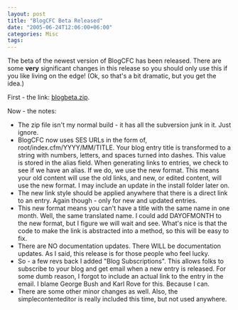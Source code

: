 ```yaml
---
layout: post
title: "BlogCFC Beta Released"
date: "2005-06-24T12:06:00+06:00"
categories: Misc 
tags: 
---
```


The beta of the newest version of BlogCFC has been released. There are some <b>very</b> significant changes in this release so you should only use this if you like living on the edge! (Ok, so that's a bit dramatic, but you get the idea.)

First - the link: <a href="http://ray.camdenfamily.com/blogbeta.zip">blogbeta.zip</a>.

Now - the notes:
<ul>
<li>The zip file isn't my normal build - it has all the subversion junk in it. Just ignore.
<li>BlogCFC now uses SES URLs in the form of, root/index.cfm/YYYY/MM/TITLE. Your blog entry title is transformed to a string with numbers, letters, and spaces turned into dashes. This value is stored in the alias field. When generating links to entries, we check to see if we have an alias. If we do, we use the new format. This means your old content will use the old links, and new, or edited content, will use the new format. I may include an update in the install folder later on. 
<li>The new link style should be applied anywhere that there is a direct link to an entry. Again though - only for new and updated entries.
<li>This new format means you can't have a title with the same name in one month. Well, the same translated name. I could add DAYOFMONTH to the new format, but I figure we will wait and see. What's nice is that the code to make the link is abstracted into a method, so this will be easy to fix.
<li>There are NO documentation updates. There WILL be documentation updates. As I said, this release is for those people who feel lucky.
<li>So - a few revs back I added "Blog Subscriptions". This allows folks to subscribe to your blog and get email when a new entry is released. For some dumb reason, I forgot to include an actual link to the entry in the email. I blame George Bush and Karl Rove for this. Because I can.
<li>There are some other minor changes as well. Also, the simplecontenteditor is really included this time, but not used anywhere.